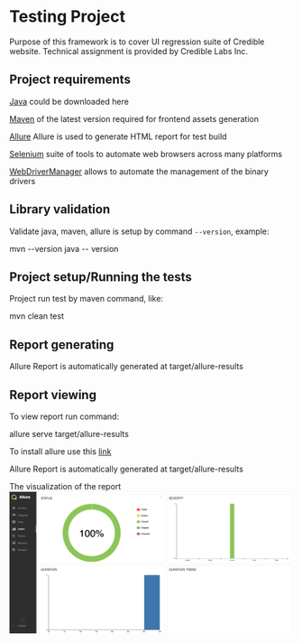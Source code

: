 # Testing Project

Purpose of this framework is to cover UI regression suite of Credible website.
Technical assignment is provided by Credible Labs Inc.


Project requirements
--------------------
[Java](https://www.oracle.com/technetwork/java/javase/downloads/jdk8-downloads-2133151.html) could be downloaded here 

[Maven](https://maven.apache.org/download.cgi) of the latest version required for frontend assets generation 

[Allure](https://docs.qameta.io/allure/#_installing_a_commandline) Allure is used to generate HTML report for test build

[Selenium](https://www.seleniumhq.org/) suite of tools to automate web browsers across many platforms

[WebDriverManager](https://github.com/bonigarcia/webdrivermanager) allows to automate the management of the binary drivers

Library validation
-------------
Validate java, maven, allure is setup by command `--version`, example:

mvn --version
java -- version

Project setup/Running the tests
-------------
Project run test by maven command, like:


mvn clean test


Report generating
-------------
Allure Report is automatically generated at target/allure-results

Report viewing
-------------

To view report run command:

allure serve target/allure-results


To install allure use this [link](https://docs.qameta.io/allure/#_installing_a_commandline)

Allure Report is automatically generated at target/allure-results

The visualization of the report
![](allure-report/graphs.png)

